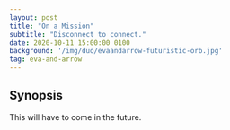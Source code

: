 ```yaml
---
layout: post
title: "On a Mission"
subtitle: "Disconnect to connect."
date: 2020-10-11 15:00:00 0100
background: '/img/duo/evaandarrow-futuristic-orb.jpg'
tag: eva-and-arrow
---
```


## Synopsis
This will have to come in the future.